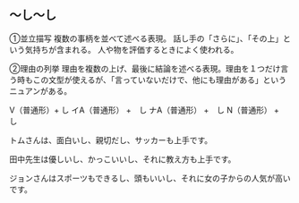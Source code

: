 
## 〜し〜し
①並立描写 複数の事柄を並べて述べる表現。
話し手の「さらに」、「その上」という気持ちが含まれる。
人や物を評価するときによく使われる。

②理由の列挙 理由を複数の上げ、最後に結論を述べる表現。理由を１つだけ言う時もこの文型が使えるが、「言っていないだけで、他にも理由がある」というニュアンがある。

V（普通形）+ し イA（普通形） +　し ナA（普通形） +　し N（普通形） +　し

トムさんは、面白いし、親切だし、サッカーも上手です。

田中先生は優しいし、かっこいいし、それに教え方も上手です。

ジョンさんはスポーツもできるし、頭もいいし、それに女の子からの人気が高いです。

